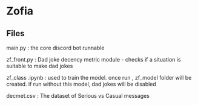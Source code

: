 # Zofia

## Files

main.py : the core discord bot runnable 

zf_front.py : Dad joke decency metric module - checks if a situation is suitable to make dad jokes

zf_class .ipynb : used to train the model. once run , zf_model folder will be created. if run without this model, dad jokes will be disabled

decmet.csv :  The dataset of Serious vs Casual messages
